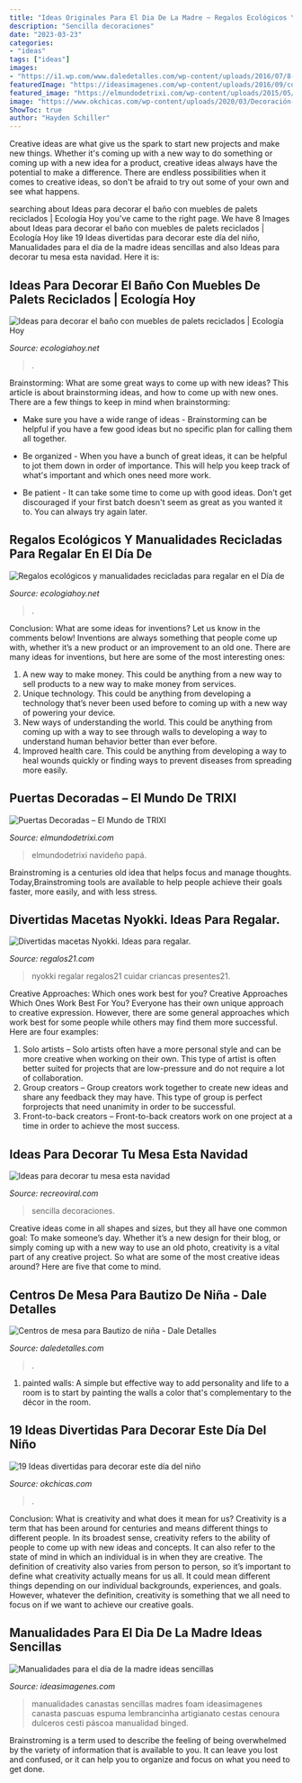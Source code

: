```yaml
---
title: "Ideas Originales Para El Dia De La Madre ~ Regalos Ecológicos Y Manualidades Recicladas Para Regalar En El Día De"
description: "Sencilla decoraciones"
date: "2023-03-23"
categories:
- "ideas"
tags: ["ideas"]
images:
- "https://i1.wp.com/www.daledetalles.com/wp-content/uploads/2016/07/8-3.jpg"
featuredImage: "https://ideasimagenes.com/wp-content/uploads/2016/09/cdfda68e8097b99054ab21e64e80e194.jpg"
featured_image: "https://elmundodetrixi.com/wp-content/uploads/2015/05/puerta-papá-noel.jpg"
image: "https://www.okchicas.com/wp-content/uploads/2020/03/Decoración-para-festejar-el-día-del-niño-22.jpg"
ShowToc: true
author: "Hayden Schiller"
---
```



Creative ideas are what give us the spark to start new projects and make new things. Whether it's coming up with a new way to do something or coming up with a new idea for a product, creative ideas always have the potential to make a difference. There are endless possibilities when it comes to creative ideas, so don't be afraid to try out some of your own and see what happens.

	

		
searching about Ideas para decorar el baño con muebles de palets reciclados | Ecología Hoy you've came to the right page. We have 8 Images about Ideas para decorar el baño con muebles de palets reciclados | Ecología Hoy like 19 Ideas divertidas para decorar este día del niño, Manualidades para el dia de la madre ideas sencillas and also Ideas para decorar tu mesa esta navidad. Here it is:
		
    
## Ideas Para Decorar El Baño Con Muebles De Palets Reciclados | Ecología Hoy

<img loading=lazy src="https://ecologiahoy.net/wp-content/uploads/2016/03/BANY.jpg" onerror="this.onerror=null;this.src='https://tse4.mm.bing.net/th?id=OIP.GewANDgeyIi1agOt5C1wuQHaJ3&amp;pid=15.1';" alt="Ideas para decorar el baño con muebles de palets reciclados | Ecología Hoy">

_Source: ecologiahoy.net_

>. 

	

Brainstorming: What are some great ways to come up with new ideas?
This article is about brainstorming ideas, and how to come up with new ones. There are a few things to keep in mind when brainstorming: 
- Make sure you have a wide range of ideas - Brainstorming can be helpful if you have a few good ideas but no specific plan for calling them all together. 

- Be organized - When you have a bunch of great ideas, it can be helpful to jot them down in order of importance. This will help you keep track of what's important and which ones need more work. 

- Be patient - It can take some time to come up with good ideas. Don't get discouraged if your first batch doesn't seem as great as you wanted it to. You can always try again later.

    
## Regalos Ecológicos Y Manualidades Recicladas Para Regalar En El Día De

<img loading=lazy src="https://ecologiahoy.net/wp-content/uploads/2017/09/manualidades-de-flores-dia-de-la-madre.jpg" onerror="this.onerror=null;this.src='https://tse1.mm.bing.net/th?id=OIP.7lUIKCFV8DW36evkaO8-NgHaMU&amp;pid=15.1';" alt="Regalos ecológicos y manualidades recicladas para regalar en el Día de">

_Source: ecologiahoy.net_

>. 

	

Conclusion: What are some ideas for inventions? Let us know in the comments below!
Inventions are always something that people come up with, whether it’s a new product or an improvement to an old one. There are many ideas for inventions, but here are some of the most interesting ones:
1. A new way to make money. This could be anything from a new way to sell products to a new way to make money from services.
2. Unique technology. This could be anything from developing a technology that’s never been used before to coming up with a new way of powering your device.
3. New ways of understanding the world. This could be anything from coming up with a way to see through walls to developing a way to understand human behavior better than ever before. 
4. Improved health care. This could be anything from developing a way to heal wounds quickly or finding ways to prevent diseases from spreading more easily.

    
## Puertas Decoradas – El Mundo De TRIXI

<img loading=lazy src="https://elmundodetrixi.com/wp-content/uploads/2015/05/puerta-papá-noel.jpg" onerror="this.onerror=null;this.src='https://tse1.mm.bing.net/th?id=OIP.AwgeVYJ4V7vO0ASB2hd7zAHaNK&amp;pid=15.1';" alt="Puertas Decoradas – El Mundo de TRIXI">

_Source: elmundodetrixi.com_

>elmundodetrixi navideño papá. 

	

Brainstroming is a centuries old idea that helps focus and manage thoughts. Today,Brainstroming tools are available to help people achieve their goals faster, more easily, and with less stress.

    
## Divertidas Macetas Nyokki. Ideas Para Regalar.

<img loading=lazy src="http://www.regalos21.com/Uploads/regalos21.com/Imagenes/macetas-nyokki-regalos-para-ninos.jpg" onerror="this.onerror=null;this.src='https://tse2.mm.bing.net/th?id=OIP.DlcPL0kLhmRjhTTxPkM0cQHaFU&amp;pid=15.1';" alt="Divertidas macetas Nyokki. Ideas para regalar.">

_Source: regalos21.com_

>nyokki regalar regalos21 cuidar criancas presentes21. 

	

Creative Approaches: Which ones work best for you?
Creative Approaches Which Ones Work Best For You?
Everyone has their own unique approach to creative expression. However, there are some general approaches which work best for some people while others may find them more successful. Here are four examples: 

1) Solo artists – Solo artists often have a more personal style and can be more creative when working on their own. This type of artist is often better suited for projects that are low-pressure and do not require a lot of collaboration. 
2) Group creators – Group creators work together to create new ideas and share any feedback they may have. This type of group is perfect forprojects that need unanimity in order to be successful. 
3) Front-to-back creators – Front-to-back creators work on one project at a time in order to achieve the most success.

    
## Ideas Para Decorar Tu Mesa Esta Navidad

<img loading=lazy src="http://www.recreoviral.com/wp-content/uploads/2015/12/Decoraciones-para-la-mesa-esta-navidad-4.jpg" onerror="this.onerror=null;this.src='https://tse2.mm.bing.net/th?id=OIP.dfKlJsE8m0aaixoZBAzdWQHaJQ&amp;pid=15.1';" alt="Ideas para decorar tu mesa esta navidad">

_Source: recreoviral.com_

>sencilla decoraciones. 

	

Creative ideas come in all shapes and sizes, but they all have one common goal: To make someone’s day. Whether it’s a new design for their blog, or simply coming up with a new way to use an old photo, creativity is a vital part of any creative project. So what are some of the most creative ideas around? Here are five that come to mind.

    
## Centros De Mesa Para Bautizo De Niña - Dale Detalles

<img loading=lazy src="https://i1.wp.com/www.daledetalles.com/wp-content/uploads/2016/07/8-3.jpg" onerror="this.onerror=null;this.src='https://tse3.mm.bing.net/th?id=OIP.nx77CRjhCzGrO0ZOtdj51AHaJ4&amp;pid=15.1';" alt="Centros de mesa para Bautizo de niña - Dale Detalles">

_Source: daledetalles.com_

>. 

	

1. painted walls: A simple but effective way to add personality and life to a room is to start by painting the walls a color that's complementary to the décor in the room.

    
## 19 Ideas Divertidas Para Decorar Este Día Del Niño

<img loading=lazy src="https://www.okchicas.com/wp-content/uploads/2020/03/Decoración-para-festejar-el-día-del-niño-22.jpg" onerror="this.onerror=null;this.src='https://tse3.mm.bing.net/th?id=OIP.FT7AoEGW7c_ooy9gBNAotQAAAA&amp;pid=15.1';" alt="19 Ideas divertidas para decorar este día del niño">

_Source: okchicas.com_

>. 

	

Conclusion: What is creativity and what does it mean for us?
Creativity is a term that has been around for centuries and means different things to different people. In its broadest sense, creativity refers to the ability of people to come up with new ideas and concepts. It can also refer to the state of mind in which an individual is in when they are creative. The definition of creativity also varies from person to person, so it’s important to define what creativity actually means for us all. It could mean different things depending on our individual backgrounds, experiences, and goals. However, whatever the definition, creativity is something that we all need to focus on if we want to achieve our creative goals.

    
## Manualidades Para El Dia De La Madre Ideas Sencillas

<img loading=lazy src="https://ideasimagenes.com/wp-content/uploads/2016/09/cdfda68e8097b99054ab21e64e80e194.jpg" onerror="this.onerror=null;this.src='https://tse4.mm.bing.net/th?id=OIP.wiQHe6L8kcfJiw5MUYt34gHaJ4&amp;pid=15.1';" alt="Manualidades para el dia de la madre ideas sencillas">

_Source: ideasimagenes.com_

>manualidades canastas sencillas madres foam ideasimagenes canasta pascuas espuma lembrancinha artigianato cestas cenoura dulceros cesti páscoa manualidad binged. 

	

Brainstroming is a term used to describe the feeling of being overwhelmed by the variety of information that is available to you. It can leave you lost and confused, or it can help you to organize and focus on what you need to get done.

